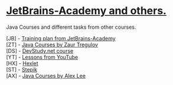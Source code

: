 
# <strong><a href="https://hyperskill.org/join/5c60c124">JetBrains-Academy and others.</a></strong>

Java Courses and different tasks from other courses.

[JB] - <a href="https://hyperskill.org/" >Training plan from JetBrains-Academy</a> <br>
[ZT] - <a href="https://www.udemy.com/course/java-oca-oracle/">Java Courses by Zaur Tregulov</a> <br>
[DS] -  <a href="https://www.udemy.com/user/devstudy-net/">DevStudy.net course </a> <br>
[YT] -  <a href="https://www.youtube.com/channel/UCAkz1bYTFyaNa9oTFtOscCg/playlists">Lessons from YouTube </a> <br>
[HX] -  <a href="https://ru.hexlet.io/">Hexlet </a> <br>
[ST] -  <a href="https://stepik.org//">Stepik </a> <br>
[AX] -  <a href="https://www.youtube.com/channel/UC_fFL5jgoCOrwAVoM_fBYwA">Java Courses by Alex Lee </a> <br>





